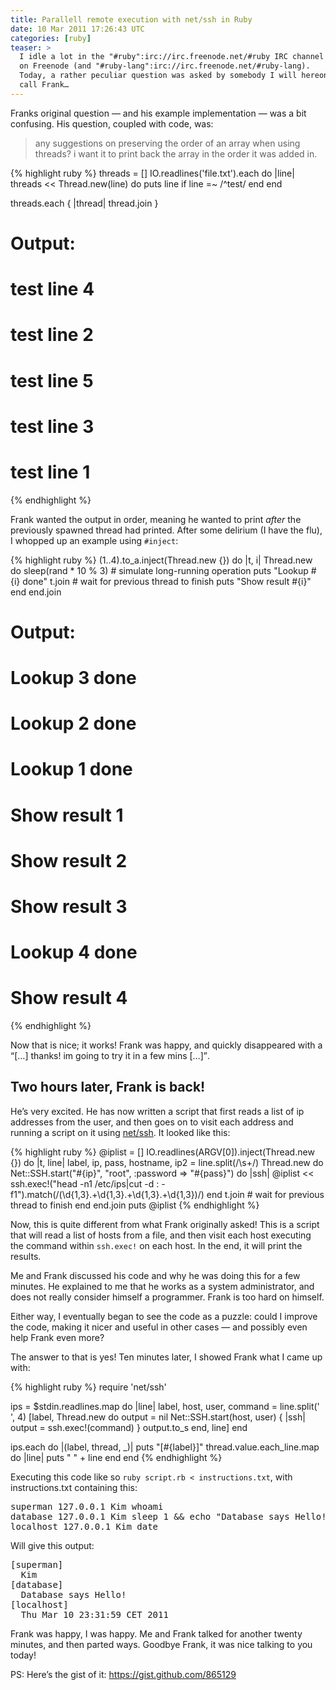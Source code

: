 ```yaml
---
title: Parallell remote execution with net/ssh in Ruby
date: 10 Mar 2011 17:26:43 UTC
categories: [ruby]
teaser: >
  I idle a lot in the "#ruby":irc://irc.freenode.net/#ruby IRC channel
  on Freenode (and "#ruby-lang":irc://irc.freenode.net/#ruby-lang).
  Today, a rather peculiar question was asked by somebody I will hereon
  call Frank…
---
```


Franks original question — and his example implementation — was a bit confusing. His question, coupled with code, was:

> any suggestions on preserving the order of an array when using threads? i want it to print back the array in the order it was added in.

{% highlight ruby %}
threads = []
IO.readlines('file.txt').each do |line|
  threads << Thread.new(line) do 
    puts line if line =~ /^test/
  end
end

threads.each { |thread| thread.join }

# Output:
# test line 4
# test line 2
# test line 5
# test line 3
# test line 1
{% endhighlight %}

Frank wanted the output in order, meaning he wanted to print *after* the previously spawned thread had printed. After some delirium (I have the flu), I whopped up an example using `#inject`:

{% highlight ruby %}
(1..4).to_a.inject(Thread.new {}) do |t, i|
  Thread.new do
    sleep(rand * 10 % 3) # simulate long-running operation
    puts "Lookup #{i} done"
    t.join # wait for previous thread to finish
    puts "Show result #{i}"
  end
end.join

# Output:
# Lookup 3 done
# Lookup 2 done
# Lookup 1 done
# Show result 1
# Show result 2
# Show result 3
# Lookup 4 done
# Show result 4
{% endhighlight %}

Now that is nice; it works! Frank was happy, and quickly disappeared with a <q>[…] thanks! im going to try it in a few mins […]</q>.

## Two hours later, Frank is back!
He’s very excited. He has now written a script that first reads a list of ip addresses from the user, and then goes on to visit each address and running a script on it using [net/ssh](https://github.com/net-ssh/net-ssh). It looked like this:

{% highlight ruby %}
@iplist = []
IO.readlines(ARGV[0]).inject(Thread.new {}) do |t, line|
  label, ip, pass, hostname, ip2 = line.split(/\s+/)
  Thread.new do
    Net::SSH.start("#{ip}", "root", :password => "#{pass}") do |ssh|
      @iplist << ssh.exec!("head -n1 /etc/ips|cut -d : -f1").match(/(\d{1,3}\.+\d{1,3}\.+\d{1,3}\.+\d{1,3})/)
    end
    t.join # wait for previous thread to finish
  end
end.join
puts @iplist
{% endhighlight %}

Now, this is quite different from what Frank originally asked! This is a script that will read a list of hosts from a file, and then visit each host executing the command within `ssh.exec!` on each host. In the end, it will print the results.

Me and Frank discussed his code and why he was doing this for a few minutes. He explained to me that he works as a system administrator, and does not really consider himself a programmer. Frank is too hard on himself.

Either way, I eventually began to see the code as a puzzle: could I improve the code, making it nicer and useful in other cases — and possibly even help Frank even more?

The answer to that is yes! Ten minutes later, I showed Frank what I came up with:

{% highlight ruby %}
require 'net/ssh'

ips = $stdin.readlines.map do |line|
  label, host, user, command = line.split(' ', 4)
  [label, Thread.new do
    output = nil
    Net::SSH.start(host, user) { |ssh| output = ssh.exec!(command) }
    output.to_s
  end, line]
end

ips.each do |(label, thread, _)|
  puts "[#{label}]"
  thread.value.each_line.map do |line|
    puts "  " + line
  end
end
{% endhighlight %}

Executing this code like so `ruby script.rb < instructions.txt`, with instructions.txt containing this:

<div class="highlight"><pre>superman 127.0.0.1 Kim whoami
database 127.0.0.1 Kim sleep 1 &amp;&amp; echo "Database says Hello!"
localhost 127.0.0.1 Kim date</pre></div>

Will give this output:
<div class="highlight"><pre>[superman]
  Kim
[database]
  Database says Hello!
[localhost]
  Thu Mar 10 23:31:59 CET 2011</pre></div>

Frank was happy, I was happy. Me and Frank talked for another twenty minutes, and then parted ways. Goodbye Frank, it was nice talking to you today!

PS: Here’s the gist of it: https://gist.github.com/865129
